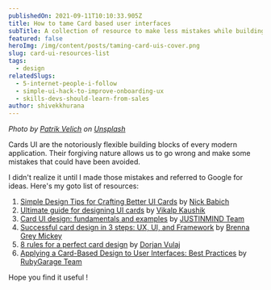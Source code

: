 ```yaml
---
publishedOn: 2021-09-11T10:10:33.905Z
title: How to tame Card based user interfaces
subTitle: A collection of resource to make less mistakes while building Card based UIs
featured: false
heroImg: /img/content/posts/taming-card-uis-cover.png
slug: card-ui-resources-list
tags:
  - design
relatedSlugs:
  - 5-internet-people-i-follow
  - simple-ui-hack-to-improve-onboarding-ux
  - skills-devs-should-learn-from-sales
author: shivekkhurana
---
```

*Photo by [Patrik Velich](https://unsplash.com/@patrikvelich?utm_source=unsplash&utm_medium=referral&utm_content=creditCopyText) on [Unsplash](https://unsplash.com/s/photos/woman?utm_source=unsplash&utm_medium=referral&utm_content=creditCopyText)*

Cards UI are the notoriously flexible building blocks of every modern application. Their forgiving nature allows us to go wrong and make some mistakes that could have been avoided.

I didn't realize it until I made those mistakes and referred to Google for ideas. Here's my goto list of resources:

1. [Simple Design Tips for Crafting Better UI Cards](https://uxplanet.org/simple-design-tips-for-crafting-better-ui-cards-19c1ac31a44e) by [Nick Babich](https://medium.com/@101)
2. [Ultimate guide for designing UI cards](https://uxplanet.org/ultimate-guide-for-designing-ui-cards-59488a91b44f) by [Vikalp Kaushik](https://vikalpkaushik99.medium.com/)
3. [Card UI design: fundamentals and examples](https://www.justinmind.com/blog/cards-ui-design/) by [JUSTINMIND Team](https://www.justinmind.com/)
4. [Successful card design in 3 steps: UX, UI, and Framework](https://uxdesign.cc/its-all-in-the-cards-ux-ui-card-design-44cf9e31d988) by [Brenna Grey Mickey](https://medium.com/@BrennaMickey)
5. [8 rules for a perfect card design](https://uxdesign.cc/8-rules-for-perfect-card-design-4fb7eef32e09) by [Dorjan Vulaj](https://medium.com/@thedsgnr)
6. [Applying a Card-Based Design to User Interfaces: Best Practices](https://rubygarage.org/blog/card-based-design-best-practices) by [RubyGarage Team](https://rubygarage.org/)

Hope you find it useful !